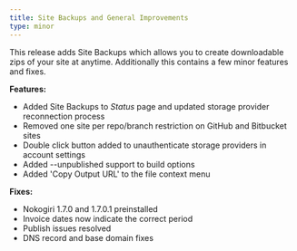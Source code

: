 ```yaml
---
title: Site Backups and General Improvements
type: minor
---
```



This release adds Site Backups which allows you to create downloadable zips of your site at anytime. Additionally this contains a few minor features and fixes.

**Features:**

* Added Site Backups to *Status* page and updated storage provider reconnection process
* Removed one site per repo/branch restriction on GitHub and Bitbucket sites
* Double click button added to unauthenticate storage providers in account settings
* Added --unpublished support to build options
* Added 'Copy Output URL' to the file context menu

**Fixes:**

* Nokogiri 1.7.0 and 1.7.0.1 preinstalled
* Invoice dates now indicate the correct period
* Publish issues resolved
* DNS record and base domain fixes